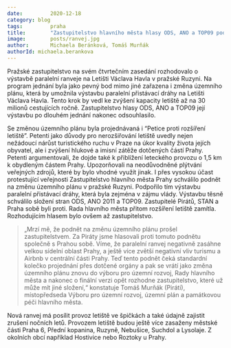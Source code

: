 ```yaml
---
date:         2020-12-18
category: blog
tags:         praha
title:        "Zastupitelstvo hlavního města hlasy ODS, ANO a TOP09 podpořilo výstavbu paralelní přistávací dráhy na Letišti Václava Havla"
image:        posts/ranvej.jpg
author:       Michaela Beránková, Tomáš Murňák
authorId: michaela.berankova
---
```


Pražské zastupitelstvo na svém čtvrtečním zasedání rozhodovalo o výstavbě paralelní ranveje na Letišti Václava Havla v pražské Ruzyni. Na program jednání byla jako pevný bod mimo jiné zařazena i změna územního plánu, která by umožnila výstavbu paralelní přistávací dráhy na Letišti Václava Havla. Tento krok by vedl ke zvýšení kapacity letiště až na 30 milionů cestujících ročně. Zastupitelstvo hlasy ODS, ANO a TOP09 její výstavbu po dlouhém jednání nakonec odsouhlasilo.

Se změnou územního plánu byla projednávaná i “Petice proti rozšíření letiště”. Petenti jako důvody pro nerozšiřování letiště uvedly nejen nežádoucí nárůst turistického ruchu v Praze na úkor kvality života jejích obyvatel, ale i zvýšení hlukové a imisní zátěže dotčených částí Prahy. Petenti argumentovali, že dojde také k přiblížení leteckého provozu o 1,5 km k obydleným částem Prahy. Upozorňovali na neodůvodněné plýtvání veřejných zdrojů, které by bylo vhodné využít jinak. I přes vysokou účast protestující veřejnosti Zastupitelstvo hlavního města Prahy schválilo podnět na změnu územního plánu v pražské Ruzyni. Podpořilo tím výstavbu paralelní přistávací dráhy, která byla zejména v zájmu vlády. Výstavbu těsně schválilo složení stran ODS, ANO 2011 a TOP09. Zastupitelé Pirátů, STAN a Praha sobě byli proti. Rada hlavního města přitom rozšíření letiště zamítla. Rozhodujícím hlasem bylo ovšem až zastupitelstvo. 

> „Mrzí mě, že podnět na změnu územního plánu prošel zastupitelstvem. Za Piráty jsme hlasovali proti tomuto podnětu společně s Prahou sobě. Víme, že paralelní ranvej negativně zasáhne velkou sídelní oblast Prahy, a ještě více zvětší negativní vliv turismu a Airbnb v centrální části Prahy.  Teď tento podnět čeká standardní kolečko projednání přes dotčené orgány a pak se vrátí jako změna územního plánu znovu do výboru pro územní rozvoj, Rady hlavního města a nakonec o finální verzi opět rozhodne zastupitelstvo, které už může mít jiné složení,“ konstatuje Tomáš Murňák (Piráti), místopředseda Výboru pro územní rozvoj, územní plán a památkovou péči hlavního města. 

Nová ranvej má posílit provoz letiště ve špičkách a také údajně zajistit zrušení nočních letů. Provozem letiště budou ještě více zasaženy městské části Praha 6, Přední kopanina, Ruzyně, Nebušice, Suchdol a Lysolaje. Z okolních obcí například Hostivice nebo Roztoky u Prahy. 
